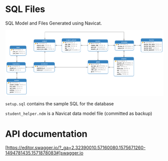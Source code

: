 # SQL Files

SQL Model and Files Generated using Navicat.

![Model](./student_helper.png "Data Model")

`setup.sql` contains the sample SQL for the database

`student_helper.ndm` is a Navicat data model file (committed as backup)

# API documentation

[https://editor.swagger.io/?_ga=2.32390010.57160080.1575671260-1494781435.1571878083#]swagger.io
